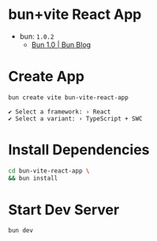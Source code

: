 bun+vite React App
===

- bun: `1.0.2`
  - [Bun 1.0 | Bun Blog](https://bun.sh/blog/bun-v1.0)
  
# Create App

```bash
bun create vite bun-vite-react-app
```

```
✔ Select a framework: › React
✔ Select a variant: › TypeScript + SWC
```

# Install Dependencies

```bash
cd bun-vite-react-app \
&& bun install
```

# Start Dev Server

```bash
bun dev
```
